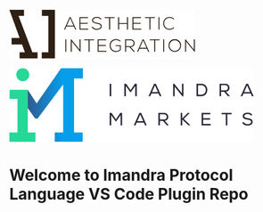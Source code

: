 
![Aesthetic Integration](https://raw.githubusercontent.com/AestheticIntegration/ipl-vscode/master/images/ai.svg)

![Imandra Markets](https://raw.githubusercontent.com/AestheticIntegration/ipl-vscode/master/images/im.svg)

# Welcome to Imandra Protocol Language VS Code Plugin Repo
